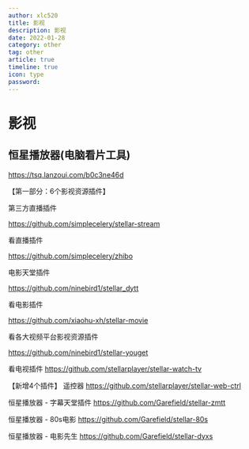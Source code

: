 ```yaml
---
author: xlc520
title: 影视
description: 影视
date: 2022-01-28
category: other
tag: other
article: true
timeline: true
icon: type
password: 
---
```

# 影视

## 恒星播放器(电脑看片工具)

https://tsq.lanzoui.com/b0c3ne46d

【第一部分：6个影视资源插件】

第三方直播插件

https://github.com/simplecelery/stellar-stream

看直播插件

https://github.com/simplecelery/zhibo

电影天堂插件

https://github.com/ninebird1/stellar_dytt

看电影插件

https://github.com/xiaohu-xh/stellar-movie

看各大视频平台影视资源插件

https://github.com/ninebird1/stellar-youget

看电视插件
https://github.com/stellarplayer/stellar-watch-tv

【新增4个插件】
遥控器
https://github.com/stellarplayer/stellar-web-ctrl

恒星播放器 - 字幕天堂插件
https://github.com/Garefield/stellar-zmtt

恒星播放器 - 80s电影
https://github.com/Garefield/stellar-80s

恒星播放器 - 电影先生
https://github.com/Garefield/stellar-dyxs